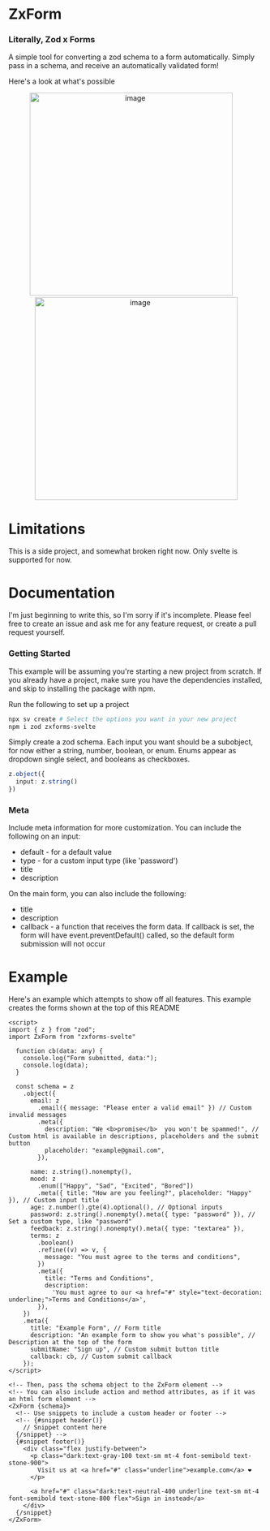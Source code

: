 # ZxForm
### Literally, Zod x Forms

A simple tool for converting a zod schema to a form automatically. Simply pass in a schema, and receive an automatically validated form!

Here's a look at what's possible
<p align="center">
  <img width="400" alt="image" src="https://github.com/user-attachments/assets/bd4526c3-7833-4bd1-b737-fb282b3044b0" />
  &nbsp;&nbsp;&nbsp;&nbsp;
  <img width="400" alt="image" src="https://github.com/user-attachments/assets/bf657cb5-dd03-4559-ade9-c81e4ec3db2c" />
</p>

# Limitations
This is a side project, and somewhat broken right now.
Only svelte is supported for now.

# Documentation

I'm just beginning to write this, so I'm sorry if it's incomplete. Please feel free to create an issue and ask me for any feature request, or create a pull request yourself.


### Getting Started
This example will be assuming you're starting a new project from scratch. If you already have a project, make sure you have the dependencies installed, and skip to installing the package with npm.

Run the following to set up a project
```bash
npx sv create # Select the options you want in your new project
npm i zod zxforms-svelte
```

Simply create a zod schema.
Each input you want should be a subobject, for now either a string, number, boolean, or enum. Enums appear as dropdown single select, and booleans as checkboxes.
```ts
z.object({
  input: z.string()
})
```

### Meta
Include meta information for more customization. You can include the following on an input:
- default - for a default value
- type - for a custom input type (like 'password')
- title
- description

On the main form, you can also include the following:
- title
- description
- callback - a function that receives the form data. If callback is set, the form will have event.preventDefault() called, so the default form submission will not occur

# Example
Here's an example which attempts to show off all features. This example creates the forms shown at the top of this README

```svelte
<script>
import { z } from "zod";
import ZxForm from "zxforms-svelte"

  function cb(data: any) {
    console.log("Form submitted, data:");
    console.log(data);
  }

  const schema = z
    .object({
      email: z
        .email({ message: "Please enter a valid email" }) // Custom invalid messages
        .meta({
          description: "We <b>promise</b>  you won't be spammed!", // Custom html is available in descriptions, placeholders and the submit button
          placeholder: "example@gmail.com",
        }),

      name: z.string().nonempty(),
      mood: z
        .enum(["Happy", "Sad", "Excited", "Bored"])
        .meta({ title: "How are you feeling?", placeholder: "Happy" }), // Custom input title
      age: z.number().gte(4).optional(), // Optional inputs
      password: z.string().nonempty().meta({ type: "password" }), // Set a custom type, like "password"
      feedback: z.string().nonempty().meta({ type: "textarea" }),
      terms: z
        .boolean()
        .refine((v) => v, {
          message: "You must agree to the terms and conditions",
        })
        .meta({
          title: "Terms and Conditions",
          description:
            'You must agree to our <a href="#" style="text-decoration: underline;">Terms and Conditions</a>',
        }),
    })
    .meta({
      title: "Example Form", // Form title
      description: "An example form to show you what's possible", // Description at the top of the form
      submitName: "Sign up", // Custom submit button title
      callback: cb, // Custom submit callback
    });
</script>

<!-- Then, pass the schema object to the ZxForm element -->
<!-- You can also include action and method attributes, as if it was an html form element -->
<ZxForm {schema}>
  <!-- Use snippets to include a custom header or footer -->
  <!-- {#snippet header()}
    // Snippet content here
  {/snippet} -->
  {#snippet footer()}
    <div class="flex justify-between">
      <p class="dark:text-gray-100 text-sm mt-4 font-semibold text-stone-900">
        Visit us at <a href="#" class="underline">example.com</a> ❤️
      </p>

      <a href="#" class="dark:text-neutral-400 underline text-sm mt-4 font-semibold text-stone-800 flex">Sign in instead</a>
    </div>
  {/snippet}
</ZxForm>
```

